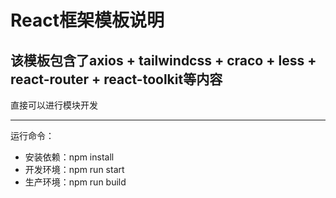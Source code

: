 # React框架模板说明

## 该模板包含了axios + tailwindcss + craco + less + react-router + react-toolkit等内容

直接可以进行模块开发

---

运行命令：

- 安装依赖：npm install
- 开发环境：npm run start
- 生产环境：npm run build
